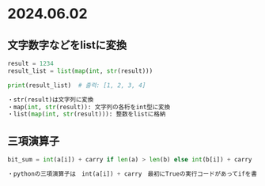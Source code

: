 2024.06.02
=============
## 文字数字などをlistに変換
``` python
result = 1234
result_list = list(map(int, str(result)))

print(result_list)  # 출력: [1, 2, 3, 4]

・str(result)は文字列に変換
・map(int, str(result)): 文字列の各桁をint型に変換
・list(map(int, str(result))): 整数をlistに格納
```

## 三項演算子
``` python
bit_sum = int(a[i]) + carry if len(a) > len(b) else int(b[i]) + carry

・pythonの三項演算子は　int(a[i]) + carry　最初にTrueの実行コードがあってifを書いてその後elseで Falseの実行コードを書く
```
